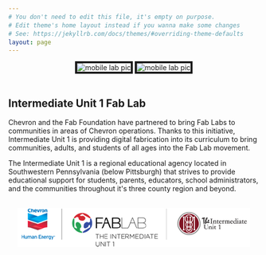 ```yaml
---
# You don't need to edit this file, it's empty on purpose.
# Edit theme's home layout instead if you wanna make some changes
# See: https://jekyllrb.com/docs/themes/#overriding-theme-defaults
layout: page
---
```


<center><img class="bordered-image" src="{{ "IMGs/mobilelab3.jpg" | relative_url }}" alt="mobile lab pic" height="180" width="310">
<img class="bordered-image" src="{{ "IMGs/colonialfablab.jpg" | relative_url }}" alt="mobile lab pic" height="180"></center>
<br>

<style type="text/css">
	.bordered-image {
		border: 4px solid;
	}

/*	#fab-lab-logo {
		min-width: 100%;
	}*/
</style>

## Intermediate Unit 1 Fab Lab

Chevron and the Fab Foundation have partnered to bring Fab Labs to communities in areas of Chevron operations. Thanks to this initiative, Intermediate Unit 1 is providing digital fabrication into its curriculum to bring communities, adults, and students of all ages into the Fab Lab movement.

The Intermediate Unit 1 is a regional educational agency located in Southwestern Pennsylvania (below Pittsburgh) that strives to provide educational support for students, parents, educators, school administrators, and the communities throughout it's three county region and beyond.

<br>
<center><img id="fab-lab-logo" src="IMGs/fablablogo.png" alt="chevron fab lab  logo pic"></center>